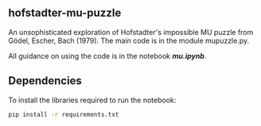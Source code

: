 ## hofstadter-mu-puzzle

An unsophisticated exploration of Hofstadter's impossible MU puzzle from Gödel, Escher, Bach (1979). The main code is in the module mupuzzle.py.

All guidance on using the code is in the notebook ***mu.ipynb***.

## Dependencies

To install the libraries required to run the notebook:
````bash
pip install -r requirements.txt
````
